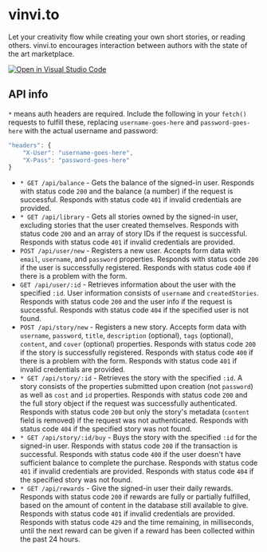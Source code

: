 # vinvi.to

Let your creativity flow while creating your own short stories, or reading others. vinvi.to encourages interaction between authors with the state of the art marketplace.

[![Open in Visual Studio Code](https://classroom.github.com/assets/open-in-vscode-c66648af7eb3fe8bc4f294546bfd86ef473780cde1dea487d3c4ff354943c9ae.svg)](https://github.dev/LukasSinger/vinvi.to)

## API info

`*` means auth headers are required. Include the following in your `fetch()` requests to fulfill these, replacing `username-goes-here` and `password-goes-here` with the actual username and password:

```js
"headers": {
    "X-User": "username-goes-here",
    "X-Pass": "password-goes-here"
}
```

- `* GET /api/balance` - Gets the balance of the signed-in user. Responds with status code `200` and the balance (a number) if the request is successful. Responds with status code `401` if invalid credentials are provided.
- `* GET /api/library` - Gets all stories owned by the signed-in user, excluding stories that the user created themselves. Responds with status code `200` and an array of story IDs if the request is successful. Responds with status code `401` if invalid credentials are provided.
- `POST /api/user/new` - Registers a new user. Accepts form data with `email`, `username`, and `password` properties. Responds with status code `200` if the user is successfully registered. Responds with status code `400` if there is a problem with the form.
- `GET /api/user/:id` - Retrieves information about the user with the specified `:id`. User information consists of `username` and `createdStories`. Responds with status code `200` and the user info if the request is successful. Responds with status code `404` if the specified user is not found.
- `POST /api/story/new` - Registers a new story. Accepts form data with `username`, `password`, `title`, `description` (optional), `tags` (optional), `content`, and `cover` (optional) properties. Responds with status code `200` if the story is successfully registered. Responds with status code `400` if there is a problem with the form. Responds with status code `401` if invalid credentials are provided.
- `* GET /api/story/:id` - Retrieves the story with the specified `:id`. A story consists of the properties submitted upon creation (not `password`) as well as `cost` and `id` properties. Responds with status code `200` and the full story object if the request was successfully authenticated. Responds with status code `200` but only the story's metadata (`content` field is removed) if the request was not authenticated. Responds with status code `404` if the specified story was not found.
- `* GET /api/story/:id/buy` - Buys the story with the specified `:id` for the signed-in user. Responds with status code `200` if the transaction is successful. Responds with status code `400` if the user doesn't have sufficient balance to complete the purchase. Responds with status code `401` if invalid credentials are provided. Responds with status code `404` if the specified story was not found.
- `* GET /api/rewards` - Give the signed-in user their daily rewards. Responds with status code `200` if rewards are fully or partially fulfilled, based on the amount of content in the database still available to give. Responds with status code `401` if invalid credentials are provided. Responds with status code `429` and the time remaining, in milliseconds, until the next reward can be given if a reward has been collected within the past 24 hours.
